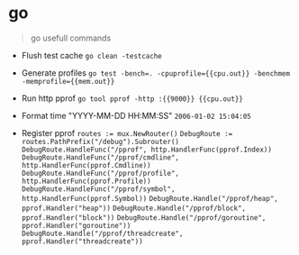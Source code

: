 # go

> go usefull commands

- Flush test cache
`go clean -testcache`

- Generate profiles
`go test -bench=. -cpuprofile={{cpu.out}} -benchmem -memprofile={{mem.out}}`

- Run http pprof
`go tool pprof -http :{{9000}} {{cpu.out}}`

- Format time "YYYY-MM-DD HH:MM:SS"
`2006-01-02 15:04:05`

- Register pprof
`routes := mux.NewRouter()`
`DebugRoute := routes.PathPrefix("/debug").Subrouter()`
`DebugRoute.HandleFunc("/pprof", http.HandlerFunc(pprof.Index))`
`DebugRoute.HandleFunc("/pprof/cmdline", http.HandlerFunc(pprof.Cmdline))`
`DebugRoute.HandleFunc("/pprof/profile", http.HandlerFunc(pprof.Profile))`
`DebugRoute.HandleFunc("/pprof/symbol", http.HandlerFunc(pprof.Symbol))`
`DebugRoute.Handle("/pprof/heap", pprof.Handler("heap"))`
`DebugRoute.Handle("/pprof/block", pprof.Handler("block"))`
`DebugRoute.Handle("/pprof/goroutine", pprof.Handler("goroutine"))`
`DebugRoute.Handle("/pprof/threadcreate", pprof.Handler("threadcreate"))`
